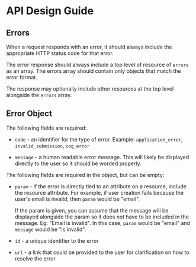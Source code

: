 # API Design Guide

## Errors

When a request responds with an error, it should always include the appropriate
HTTP status code for that error.

The error response should always include a top level of resource of `errors`
as an array. The errors array should contain only objects that match the error
format.

The response may optionally include other resources at the top level alongside
the `errors` array.

## Error Object

The following fields are required:

* `code` - an identifier for the type of error. Example: `application_error`,
  `invalid_submission`, `cog_error`

* `message` - a human readable error message. This will likely be displayed directly
  to the user so it should be worded properly.

The following fields are required in the object, but can be empty:

* `param` - if the error is directly tied to an attribute on a resource, include the
  resource attribute. For example, if user creation fails because the user's email
  is invalid, then `param` would be "email".

  If the param is given, you can assume that the message will be displayed
  alongside the param so it does not have to be included in the message. Eg:
  "Email is invalid". In this case, `param` would be "email" and `message`
  would be "is invalid".

* `id` - a unique identifier to the error

* `url` - a link that could be provided to the user for clarification on how to
  resolve the error
